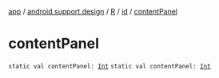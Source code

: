 [app](../../../index.md) / [android.support.design](../../index.md) / [R](../index.md) / [id](index.md) / [contentPanel](./content-panel.md)

# contentPanel

`static val contentPanel: `[`Int`](https://kotlinlang.org/api/latest/jvm/stdlib/kotlin/-int/index.html)
`static val contentPanel: `[`Int`](https://kotlinlang.org/api/latest/jvm/stdlib/kotlin/-int/index.html)
